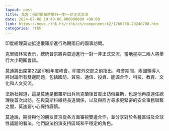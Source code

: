 ```yaml
---
layout: post
title: 克宮：俄印領袖將舉行一對一非正式交流
date: 2024-07-08 19:49:06.000000000 +08:00
link: https://news.rthk.hk/rthk/ch/component/k2/1760758-20240708.htm
categories: rthk
---
```


印度總理莫迪抵達俄羅斯進行為期兩日的國事訪問。

克里姆林宮表示，總統普京將與莫迪進行一對一非正式交流，當地星期二兩人將舉行大小範圍會談。

莫迪將出席第22屆印俄年度峰會。印度外交部之前指出，峰會期間，兩國領導人將討論所有雙邊問題，包括國防、貿易、通信、投資、能源合作、科技、教育、文化和人文交流。

法新社報道，這是莫迪是俄羅斯出兵烏克蘭後首度出訪俄羅斯，也是他再度連任總理後首次出訪。在與莫斯科維持長遠關係，以及與西方尋求更緊密的安全事務聯繫之間，莫迪要小心保持謹慎。

莫迪說，期待與他的朋友普京從各方面審視雙邊合作，並分享對於各種區域及全球性議題的看法。他們設法扮演支持區域和平穩定的角色。
